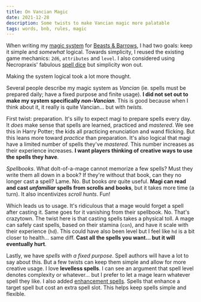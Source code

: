 ```yaml
---
title: On Vancian Magic
date: 2021-12-28
description: Some twists to make Vancian magic more palatable
tags: words, bnb, rules, magic
---
```


When writing my [magic system](#post?s=a_magic_system) for [Beasts & Barrows](https://casadeocio.itch.io/beasts-barrows), I had two goals: keep it simple and _somewhat_ logical. Towards simplicity, I reused the existing game mechanics: `2d6`, `attributes` and `level`. I also considered using Necropraxis' fabulous [spell dice](https://www.necropraxis.com/2013/11/01/spell-dice) but simplicity won out.

Making the system logical took a lot more thought.

Several people describe my magic system as _Vancian_ (ie. spells must be prepared daily; have a fixed purpose and finite usage). **I did not set out to make my system specifically _non-Vancian_**. This is good because when I think about it, it really is quite Vancian... but with _twists._

<break>

First twist: preparation. It's silly to expect magi to prepare spells every day. It _does_ make sense that spells are learned, practiced and _mastered_. We see this in Harry Potter; the kids all practicing enunciation and wand flicking. But this leans more toward _practice_ than preparation. It's also logical that magi have a limited number of spells they've _mastered_. This number increases as their experience increases. **I want players thinking of creative ways to use the spells they have**.

_Spellbooks_. What dolt-of-a-mage cannot memorize a few spells? Must they write them all down in a book? If they're without that book, can they no longer cast a spell? Lame. No. But books _are_ quite useful. **Magi can read and cast _unfamiliar_ spells from scrolls and books**, but it takes more time (a turn). It also incentivizes _scroll hunts_. Fun!

Which leads us to usage. It's ridiculous that a mage would forget a spell after casting it. Same goes for it vanishing from their spellbook. No. That's crazytown. The twist here is that casting spells takes a physical toll. A mage can safely cast spells, based on their stamina (`con`), and have it scale with their experience (`hd`). This could have also been level but I feel like `hd` is a bit closer to health... same diff. **Cast all the spells you want... but it will eventually hurt**.

Lastly, we have _spells with a fixed purpose_. Spell authors will have a lot to say about this. But a few twists can keep them simple and allow for more creative usage. I love **levelless spells**. I can see an argument that spell level denotes complexity or whatever... but I prefer to let a mage learn whatever spell they like. I also added [enhancement spells](#spellTags?t=enhancement). Spells that enhance a target spell but cost an extra spell slot. This helps keep spells simple and flexible.